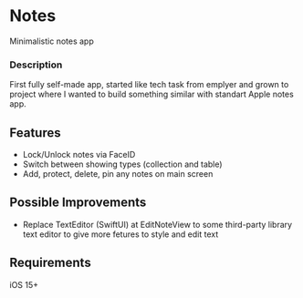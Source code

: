 # Notes
Minimalistic notes app
### Description
First fully self-made app, started like tech task from emplyer and grown to project where I wanted to build something similar with standart Apple notes app.
## Features
 - Lock/Unlock notes via FaceID
 - Switch between showing types (collection and table)
 - Add, protect, delete, pin any notes on main screen
## Possible Improvements
- Replace TextEditor (SwiftUI) at EditNoteView to some third-party library text editor to give more fetures to style and edit text
## Requirements
iOS 15+
